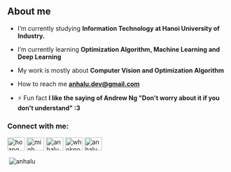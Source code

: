 <h2>About me</h2>

- I’m currently studying **Information Technology at Hanoi University of Industry.**

- I’m currently learning **Optimization Algorithm, Machine Learning and Deep Learning**

- My work is mostly about **Computer Vision and Optimization Algorithm**

- How to reach me **anhalu.dev@gmail.com**

- ⚡ Fun fact **I like the saying of Andrew Ng "Don't worry about it if you don't understand" :3**

<h3 align="left">Connect with me:</h3>
<p align="left">
<a href="https://www.linkedin.com/in/anhalu/" target="blank"><img align="center" src="https://raw.githubusercontent.com/rahuldkjain/github-profile-readme-generator/master/src/images/icons/Social/linked-in-alt.svg" alt="hoang minh an" height="30" width="40" /></a>
<a href="https://fb.com/anhalu6602" target="blank"><img align="center" src="https://raw.githubusercontent.com/rahuldkjain/github-profile-readme-generator/master/src/images/icons/Social/facebook.svg" alt="minh an halu" height="30" width="40" /></a>
<a href="https://instagram.com/anhalu66" target="blank"><img align="center" src="https://raw.githubusercontent.com/rahuldkjain/github-profile-readme-generator/master/src/images/icons/Social/instagram.svg" alt="anhalu66" height="30" width="40" /></a>
<a href="https://codeforces.com/profile/whoknows" target="blank"><img align="center" src="https://raw.githubusercontent.com/rahuldkjain/github-profile-readme-generator/master/src/images/icons/Social/codeforces.svg" alt="whoknows" height="30" width="40" /></a>
<a href="https://www.leetcode.com/anhalu" target="blank"><img align="center" src="https://raw.githubusercontent.com/rahuldkjain/github-profile-readme-generator/master/src/images/icons/Social/leet-code.svg" alt="anhalu" height="30" width="40" /></a>
</p>


<p>&nbsp;<img align="center" src="https://github-readme-stats-git-masterrstaa-rickstaa.vercel.app/api?username=anhalu&show_icons=true&locale=en" alt="anhalu" /></p>


